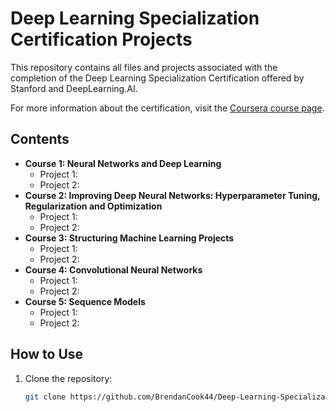 # Deep Learning Specialization Certification Projects

This repository contains all files and projects associated with the completion of the Deep Learning Specialization Certification offered by Stanford and DeepLearning.AI.

For more information about the certification, visit the [Coursera course page](https://www.coursera.org/specializations/deep-learning).

## Contents
- **Course 1: Neural Networks and Deep Learning**
  - Project 1:
  - Project 2:
- **Course 2: Improving Deep Neural Networks: Hyperparameter Tuning, Regularization and Optimization**
  - Project 1:
  - Project 2:
- **Course 3: Structuring Machine Learning Projects**
  - Project 1:
  - Project 2:
- **Course 4: Convolutional Neural Networks**
  - Project 1:
  - Project 2:
- **Course 5: Sequence Models**
  - Project 1:
  - Project 2:

## How to Use
1. Clone the repository:
   ```sh
   git clone https://github.com/BrendanCook44/Deep-Learning-Specialization
